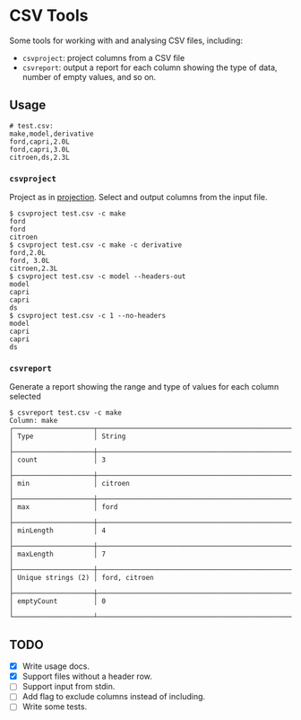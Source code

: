 CSV Tools
=========

Some tools for working with and analysing CSV files, including:

- `csvproject`: project columns from a CSV file
- `csvreport`: output a report for each column showing the type of data, number of empty values, and so on.

## Usage

```csv
# test.csv:
make,model,derivative
ford,capri,2.0L
ford,capri,3.0L
citroen,ds,2.3L
```

### `csvproject`

Project as in [projection](https://en.wikipedia.org/wiki/Projection_(relational_algebra)). Select and output columns
from the input file.

```ShellSession
$ csvproject test.csv -c make
ford
ford
citroen
$ csvproject test.csv -c make -c derivative
ford,2.0L
ford, 3.0L
citroen,2.3L
$ csvproject test.csv -c model --headers-out
model
capri
capri
ds
$ csvproject test.csv -c 1 --no-headers
model
capri
capri
ds
```


### `csvreport`

Generate a report showing the range and type of values for each column selected

```ShellSession
$ csvreport test.csv -c make
Column: make
┌────────────────────┬────────────────────────────────────────────────────────────┐
│ Type               │ String                                                     │
├────────────────────┼────────────────────────────────────────────────────────────┤
│ count              │ 3                                                          │
├────────────────────┼────────────────────────────────────────────────────────────┤
│ min                │ citroen                                                    │
├────────────────────┼────────────────────────────────────────────────────────────┤
│ max                │ ford                                                       │
├────────────────────┼────────────────────────────────────────────────────────────┤
│ minLength          │ 4                                                          │
├────────────────────┼────────────────────────────────────────────────────────────┤
│ maxLength          │ 7                                                          │
├────────────────────┼────────────────────────────────────────────────────────────┤
│ Unique strings (2) │ ford, citroen                                              │
├────────────────────┼────────────────────────────────────────────────────────────┤
│ emptyCount         │ 0                                                          │
└────────────────────┴────────────────────────────────────────────────────────────┘
```


## TODO

- [x] Write usage docs.
- [x] Support files without a header row.
- [ ] Support input from stdin.
- [ ] Add flag to exclude columns instead of including.
- [ ] Write some tests.
